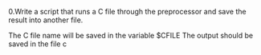 0.Write a script that runs a C file through the preprocessor and save the result into another file.

The C file name will be saved in the variable $CFILE
The output should be saved in the file c
